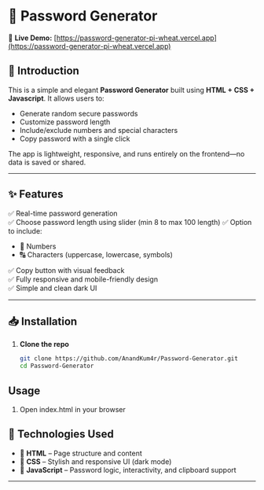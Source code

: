 # 🔐 Password Generator

🔗 **Live Demo:** [https://password-generator-pi-wheat.vercel.app](https://password-generator-pi-wheat.vercel.app)

## 📌 Introduction

This is a simple and elegant **Password Generator** built using **HTML + CSS + Javascript**. It allows users to:

- Generate random secure passwords
- Customize password length
- Include/exclude numbers and special characters
- Copy password with a single click

The app is lightweight, responsive, and runs entirely on the frontend—no data is saved or shared.

---

## ✨ Features

✅ Real-time password generation  
✅ Choose password length using slider (min 8 to max 100 length)
✅ Option to include:
- 🔢 Numbers  
- 🔠 Characters (uppercase, lowercase, symbols)

✅ Copy button with visual feedback  
✅ Fully responsive and mobile-friendly design  
✅ Simple and clean dark UI

---

## 📥 Installation

1. **Clone the repo**
   ```bash
   git clone https://github.com/AnandKum4r/Password-Generator.git
   cd Password-Generator
   ```

## Usage
1. Open index.html in your browser
   

## 🚀 Technologies Used

- 🧱 **HTML** – Page structure and content  
- 🎨 **CSS** – Stylish and responsive UI (dark mode)  
- 🧠 **JavaScript** – Password logic, interactivity, and clipboard support 

---
